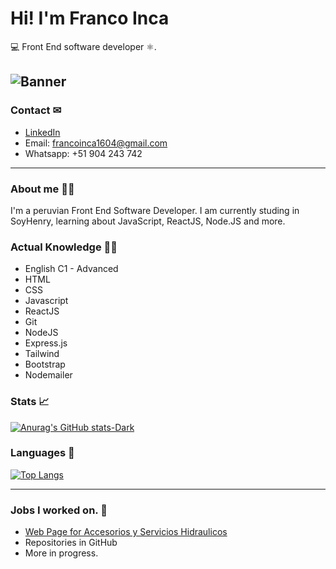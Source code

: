 # Hi! I'm Franco Inca

💻 Front End software developer ⚛.

![Banner](https://user-images.githubusercontent.com/115196374/218288536-2b865949-1985-458d-a2c9-3d428dfdfa64.png)
---
### Contact ✉
- [LinkedIn](https://www.linkedin.com/in/franco-jes%C3%BAs-inca-donayre-7906b2262/)
- Email: francoinca1604@gmail.com
- Whatsapp: +51 904 243 742

---
### About me 👨‍💻

I'm a peruvian Front End Software Developer. I am currently studing in SoyHenry, learning about JavaScript, ReactJS, Node.JS and more.

### Actual Knowledge 👨‍🎓

- English C1 - Advanced
- HTML 
- CSS 
- Javascript 
- ReactJS 
- Git 
- NodeJS 
- Express.js
- Tailwind
- Bootstrap
- Nodemailer

### Stats 📈

[![Anurag's GitHub stats-Dark](https://github-readme-stats.vercel.app/api?username=FrancoInca&show_icons=true&theme=nord#gh-dark-mode-only)](https://github.com/anuraghazra/github-readme-stats)

### Languages 📝

[![Top Langs](https://github-readme-stats.vercel.app/api/top-langs/?username=FrancoInca&show_icons=true&theme=nord)](https://github.com/anuraghazra/github-readme-stats)

---

### Jobs I worked on. 👔

- [Web Page for Accesorios y Servicios Hidraulicos](http://acchidraulicos.com)
- Repositories in GitHub
- More in progress.
